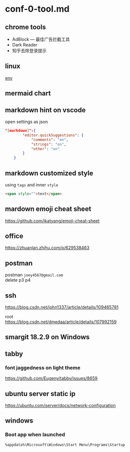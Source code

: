 # conf-0-tool.md

## chrome tools

- AdBlock — 最佳广告拦截工具
- Dark Reader
- 知乎去除登录提示

## linux

[env](https://blog.csdn.net/weixin_36296538/article/details/83044639)


## mermaid chart

## markdown hint on vscode
open settings as json
```json
"[markdown]":{
        "editor.quickSuggestions": {
            "comments": "on",
            "strings": "on",
            "other": "on"
        }
    }
```

## markdown customized style

using `tags` and inner `style`
```html
<span style="">text</span>
```

## mardown emoji cheat sheet
<https://github.com/ikatyang/emoji-cheat-sheet>

## office 

https://zhuanlan.zhihu.com/p/629538463

## postman 

postman `joey4567@gmail.com`  
delete p3 p4

## ssh 
<https://blog.csdn.net/john1337/article/details/109465781>

root  
<https://blog.csdn.net/dmedaa/article/details/107992159>

## smargit 18.2.9 on Windows 

## tabby

### font jaggedness on light theme
<https://github.com/Eugeny/tabby/issues/8659>

## ubuntu server static ip

<https://ubuntu.com/server/docs/network-configuration>


## windows

### Boot app when launched

`%appdata%\Microsoft\Windows\Start Menu\Programs\Startup`
